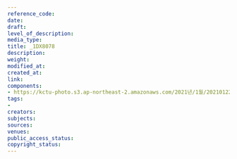 ```yaml
---
reference_code: 
date: 
draft: 
level_of_description: 
media_type: 
title: _1DX8078
description: 
weight: 
modified_at: 
created_at: 
link: 
components:
- https://kctu-photo.s3.ap-northeast-2.amazonaws.com/2021년/1월/20210122_김진숙+보도행진+희망뚜벅이+20일차/_1DX8078.jpg
tags:
- 
creators: 
subjects: 
sources: 
venues: 
public_access_status: 
copyright_status: 
---
```

